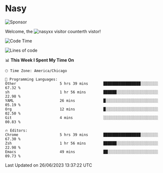 # Nasy

<!--
<p align="center">
<img height="200" src="https://github-readme-stats.vercel.app/api?username=nasyxx&count_private=true&show_icons=true&theme=dracula&include_all_commits=true"/>
<img height="200" src="https://github-readme-stats.vercel.app/api/top-langs/?username=nasyxx&theme=dracula&hide=html,jupyter+notebook&count_private=true&show_icons=true"/>
</p>

  
----------------
-->

![Sponsor](https://img.shields.io/static/v1.svg?label=Sponsor&message=%E2%9D%A4&logo=GitHub&style=flat&color=pink)
 
Welcome, the ![nasyxx visitor counter](https://count.getloli.com/get/@nasyxx?theme=rule34)th vistor!
 
<!--START_SECTION:waka-->
![Code Time](http://img.shields.io/badge/Code%20Time-3%2C581%20hrs%2017%20mins-blue)

![Lines of code](https://img.shields.io/badge/From%20Hello%20World%20I%27ve%20Written-6.3%20million%20lines%20of%20code-blue)

📊 **This Week I Spent My Time On** 

```text
🕑︎ Time Zone: America/Chicago

💬 Programming Languages: 
Other                    5 hrs 39 mins       █████████████████░░░░░░░░   67.32 % 
sh                       1 hr 56 mins        ██████░░░░░░░░░░░░░░░░░░░   22.98 % 
YAML                     26 mins             █░░░░░░░░░░░░░░░░░░░░░░░░   05.19 % 
Org                      12 mins             █░░░░░░░░░░░░░░░░░░░░░░░░   02.50 % 
Git                      4 mins              ░░░░░░░░░░░░░░░░░░░░░░░░░   00.83 % 

🔥 Editors: 
Chrome                   5 hrs 39 mins       █████████████████░░░░░░░░   67.30 % 
Zsh                      1 hr 56 mins        ██████░░░░░░░░░░░░░░░░░░░   22.98 % 
Emacs                    49 mins             ██░░░░░░░░░░░░░░░░░░░░░░░   09.73 % 
```


 Last Updated on 26/06/2023 13:37:22 UTC
<!--END_SECTION:waka-->

<!-- ![visitors](https://visitor-badge.laobi.icu/badge?page_id=nasyxx.nasyxx) -->

